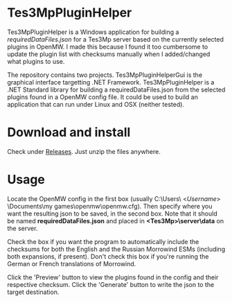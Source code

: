 # Tes3MpPluginHelper
Tes3MpPluginHelper is a Windows application for building a *requiredDataFiles.json* for a Tes3Mp server based on the currently selected plugins in OpenMW. I made this because I found it too cumbersome to update the plugin list with checksums manually when I added/changed what plugins to use.

The repository contains two projects. Tes3MpPluginHelperGui is the graphical interface targetting .NET Framework. Tes3MpPluginHelper is a .NET Standard library for building a requiredDataFiles.json from the selected plugins found in a OpenMW config file. It could be used to build an application that can run under Linux and OSX (neither tested).

# Download and install
Check under [Releases](https://github.com/awsker/Tes3MpPluginHelper/releases). Just unzip the files anywhere.

# Usage
Locate the OpenMW config in the first box (usually C:\Users\ <*Username*> \Documents\my games\openmw\openmw.cfg). Then specify where you want the resulting json to be saved, in the second box. Note that it should be named **requiredDataFiles.json** and placed in **\<Tes3Mp>\\server\\data** on the server. 

Check the box if you want the program to automatically include the checksums for both the English and the Russian Morrowind ESMs (including both expansions, if present). Don't check this box if you're running the German or French translations of Morrowind.

Click the 'Preview' button to view the plugins found in the config and their respective checksum. Click the 'Generate' button to write the json to the target destination.
